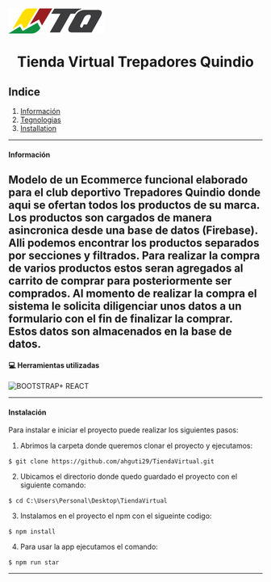 <img align="center" src="./src/assets/images/LTQ.png">
<h1 align="center" font-family="">Tienda Virtual Trepadores Quindio </h1>

## Indice

1. [Información](#general-info)
2. [Tegnologias](#tecnologias)
3. [Installation](#installation)

---

#### Información
Modelo de un Ecommerce funcional elaborado para el club deportivo Trepadores Quindio donde aqui se ofertan todos los productos de su marca. Los productos son cargados de manera asincronica desde una base de datos (Firebase). Alli podemos encontrar los productos separados por secciones y filtrados. Para realizar la compra de varios productos estos seran agregados al carrito de comprar para posteriormente ser comprados. Al momento de realizar la compra el sistema le solicita diligenciar unos datos a un formulario con el fin de finalizar la comprar. Estos datos son almacenados en la base de datos. 
---

<a name="tecnologias"></a>

#### :computer: Herramientas utilizadas

![BOOTSTRAP+ REACT](https://resources.reed.co.uk/courses/coursemedia/341914/f5f80921-153d-4b96-81ea-7ac2d356354a_cover.jpg)

---

<a name="installation"></a>

#### Instalación

Para instalar e iniciar el proyecto puede realizar los siguientes pasos:

1. Abrimos la carpeta donde queremos clonar el proyecto y ejecutamos:

```
$ git clone https://github.com/ahguti29/TiendaVirtual.git
```

2. Ubicamos el directorio donde quedo guardado el proyecto con el siguiente comando:

```
$ cd C:\Users\Personal\Desktop\TiendaVirtual
```

3. Instalamos en el proyecto el npm con el sigueinte codigo:

```
$ npm install
```

4. Para usar la app ejecutamos el comando:

```
$ npm run star
```

---

<a name="proyect"></a>
